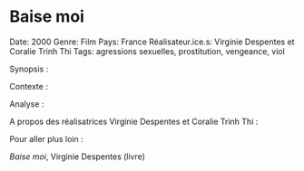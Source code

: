 # Baise moi

Date: 2000
Genre: Film
Pays: France
Réalisateur.ice.s: Virginie Despentes et Coralie Trinh Thi
Tags: agressions sexuelles, prostitution, vengeance, viol

Synopsis : 

Contexte : 

Analyse : 

A propos des réalisatrices Virginie Despentes et Coralie Trinh Thi : 

Pour aller plus loin : 

*Baise moi*, Virginie Despentes (livre)